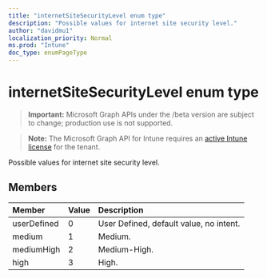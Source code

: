 ```yaml
---
title: "internetSiteSecurityLevel enum type"
description: "Possible values for internet site security level."
author: "davidmu1"
localization_priority: Normal
ms.prod: "Intune"
doc_type: enumPageType
---
```


# internetSiteSecurityLevel enum type

> **Important:** Microsoft Graph APIs under the /beta version are subject to change; production use is not supported.

> **Note:** The Microsoft Graph API for Intune requires an [active Intune license](https://go.microsoft.com/fwlink/?linkid=839381) for the tenant.

Possible values for internet site security level.

## Members
|Member|Value|Description|
|:---|:---|:---|
|userDefined|0|User Defined, default value, no intent.|
|medium|1|Medium.|
|mediumHigh|2|Medium-High.|
|high|3|High.|



